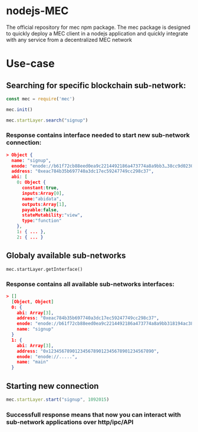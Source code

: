 # nodejs-MEC
The official repository for mec npm package. The mec package is designed to quickly deploy a MEC client in a nodejs application and quickly integrate with any service from a decentralized MEC network

# Use-case
## Searching for specific blockchain sub-network:
```JavaScript
const mec = require('mec')

mec.init()

mec.startLayer.search("signup")
```
### Response contains interface needed to start new sub-network connection:
```JSON
> Object {
  name: "signup",
  enode: "enode://b61f72cb88eed0ea9c2214492186a473774a8a9bb3…38cc9d0230a81d8fde59724ea313fa@212.20.41.42:30303",
  address: "0xeac784b35b697740a3dc17ec59247749cc298c37",
  abi: [
    0: Object {
      constant:true,
      inputs:Array[0],
      name:"abidata",
      outputs:Array[1],
      payable:false,
      stateMutability:"view",
      type:"function"
    }, 
    1: { ... },
    2: { ... }
```

## Globaly available sub-networks
```JavaScriptJavaScript
mec.startLayer.getInterface()
```
### Response contains all available sub-networks interfaces:
```JSON
> []
  [Object, Object]
  0: { 
    abi: Array[3],
    address: "0xeac784b35b697740a3dc17ec59247749cc298c37",
    enode: "enode://b61f72cb88eed0ea9c2214492186a473774a8a9bb318194ac38d3900062a11a0b48d1a4e8d36e04432c2e287e485f2f30a38cc9d0230a81d8fde59724ea313fa@212.20.41.42:30303",
    name: "signup"
  }
  1: {
    abi: Array[3],
    address: "0x1234567890123456789012345678901234567890",
    enode: "enode://.....",
    name: "main"
  }
```
## Starting new connection
```JavaScript
mec.startLayer.start("signup", 1092015)
```
### Successfull response means that now you can interact with sub-network applications over http/ipc/API
